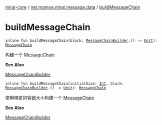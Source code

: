 [mirai-core](../index.md) / [net.mamoe.mirai.message.data](index.md) / [buildMessageChain](./build-message-chain.md)

# buildMessageChain

`inline fun buildMessageChain(block: `[`MessageChainBuilder`](-message-chain-builder/index.md)`.() -> `[`Unit`](https://kotlinlang.org/api/latest/jvm/stdlib/kotlin/-unit/index.html)`): `[`MessageChain`](-message-chain/index.md)

构建一个 [MessageChain](-message-chain/index.md)

**See Also**

[MessageChainBuilder](-message-chain-builder/index.md)

`inline fun buildMessageChain(initialSize: `[`Int`](https://kotlinlang.org/api/latest/jvm/stdlib/kotlin/-int/index.html)`, block: `[`MessageChainBuilder`](-message-chain-builder/index.md)`.() -> `[`Unit`](https://kotlinlang.org/api/latest/jvm/stdlib/kotlin/-unit/index.html)`): `[`MessageChain`](-message-chain/index.md)

使用特定的容器大小构建一个 [MessageChain](-message-chain/index.md)

**See Also**

[MessageChainBuilder](-message-chain-builder/index.md)

